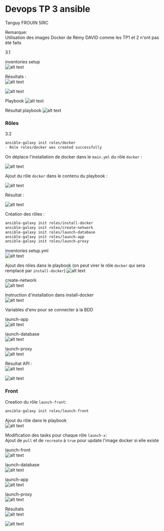 # Devops TP 3 ansible

Tanguy FROUIN 5IRC

Remarque:  
Utilisation des images Docker de Rémy DAVID comme les TP1 et 2 n'ont pas été faits

3.1  

inventories setup  
![alt text](./images/image-4.png)

Résultats :  
![alt text](./images/image.png)


![alt text](./images/image-1.png)


Playbook
![alt text](./images/image-2.png)

Résultat playbook
![alt text](./images/image-3.png)


### Rôles 

3.2

```bash
ansible-galaxy init roles/docker
- Role roles/docker was created successfully
```
On déplace l'installation de docker dans le `main.yml` du rôle `docker` :  

![alt text](./images/image-5.png)

Ajout du rôle `docker` dans le contenu du playbook :  

![alt text](./images/image-6.png)

Résultat :  

![alt text](./images/image-7.png)



Création des rôles :  
```bash
ansible-galaxy init roles/install-docker
ansible-galaxy init roles/create-network
ansible-galaxy init roles/launch-database
ansible-galaxy init roles/launch-app
ansible-galaxy init roles/launch-proxy
```


inventories setup.yml  
![alt text](./images/image-9.png)

Ajout des rôles dans le playbook  (on peut virer le rôle `docker` qui sera remplacé par `install-docker`)
![alt text](./images/image-15.png)

create-network  
![alt text](./images/image-14.png)

Instruction d'installation dans install-docker  
![alt text](./images/image-13.png)

Variables d'env pour se connecter à la BDD  
  
launch-app  
![alt text](./images/image-10.png)

launch-database  
![alt text](./images/image-11.png)

launch-proxy  
![alt text](./images/image-12.png)

Résultat API :  
![alt text](./images/image-8.png)

![alt text](./images/image-16.png)

### Front  

Creation du rôle `launch-front`:  
```bash
ansible-galaxy init roles/launch-front
```

Ajout du rôle dans le playbook  
![alt text](./images/image-18.png)

Modification des tasks pour chaque rôle `launch-x`:  
Ajout de `pull` et de `recreate` à `true` pour update l'image docker si elle existe  
  
launch-front  
![alt text](./images/image-17.png)

launch-database  
![alt text](./images/image-19.png)

launch-app  
![alt text](./images/image-20.png)

launch-proxy  
![alt text](./images/image-21.png)

Résultats  
![alt text](./images/image-22.png)

![alt text](./images/image-23.png)